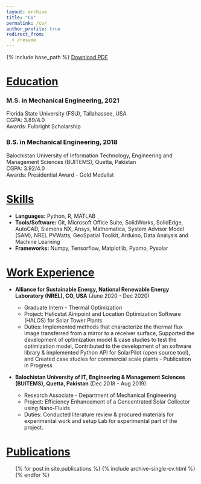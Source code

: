 ```yaml
---
layout: archive
title: "CV"
permalink: /cv/
author_profile: true
redirect_from:
  - /resume
---
```


{% include base_path %}
[Download PDF](https://github.com/kashifliaqat/kashifliaqat.github.io/raw/master/files/Kashif_s_Resume.pdf)


<ins>Education</ins>
======
### M.S. in Mechanical Engineering, 2021 <br>
Florida State University (FSU), Tallahassee, USA <br>
CGPA: 3.89/4.0 <br>
Awards: Fulbright Scholarship
### B.S. in Mechanical Engineering, 2018 <br>
Balochistan University of Information Technology, Engineering and Management Sciences (BUITEMS), Quetta, Pakistan <br>
CGPA: 3.92/4.0 <br>
Awards: Presidential Award - Gold Medalist <br>


<ins>Skills</ins>
======
* **Languages:** Python, R, MATLAB
* **Tools/Software:** Git, Microsoft Office Suite, SolidWorks, SolidEdge, AutoCAD, Siemens NX, Ansys, Mathematica, System Advisor Model (SAM), NREL PVWatts, GeoSpatial Toolkit, Arduino, Data Analysis and Machine Learning
* **Frameworks:** Numpy, Tensorflow, Matplotlib, Pyomo, Pysolar


<ins>Work Experience</ins>
======
* **Alliance for Sustainable Energy, National Renewable Energy Laboratory (NREL), CO, USA**   (June 2020 - Dec 2020)
  * Graduate Intern - Thermal Optimization
  * Project: Heliostat Aimpoint and Location Optimization Software (HALOS) for Solar Tower Plants
  * Duties: Implemented methods that characterize the thermal flux image transferred from a mirror to a receiver surface, Supported the development of optimization model & case studies to test the optimization model, Contributed to the development of an software library & implemented Python API for SolarPilot (open source tool), and Created case studies for commercial scale plants - Publication in Progress

* **Balochistan University of IT, Engineering & Management Sciences (BUITEMS), Quetta, Pakistan**   (Dec 2018 - Aug 2019)
  * Research Associate - Department of Mechanical Engineering
  * Project: Efficiency Enhancement of a Concentrated Solar Collector using Nano-Fluids
  * Duties: Conducted literature review & procured materials for experimental work and setup Lab for experimental part of the project.


<ins>Publications</ins>
======
  <ul>{% for post in site.publications %}
    {% include archive-single-cv.html %}
  {% endfor %}</ul>

<!--Talks
======
  <ul>{% for post in site.talks %}
    {% include archive-single-talk-cv.html %}
  {% endfor %}</ul>-->
  
<!--Teaching
======
  <ul>{% for post in site.teaching %}
    {% include archive-single-cv.html %}
  {% endfor %}</ul>-->
  
<!--Service and leadership
======
* Currently signed in to 43 different slack teams-->
